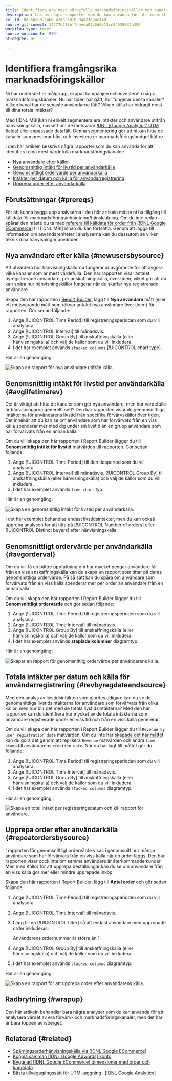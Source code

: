 ```yaml
---
title: Identifiera era mest värdefulla marknadsföringskällor och kanaler
description: Läs om några rapporter som du kan använda för att identifiera dina mest värdefulla marknadsföringskanaler.
exl-id: 8d25bc80-ea60-47db-b01b-04a23a24c14d
source-git-commit: 14777b216bf7aaeea0fb2d0513cc94539034a359
workflow-type: tm+mt
source-wordcount: '979'
ht-degree: 0%

---
```


# Identifiera framgångsrika marknadsföringskällor

Ni har undersökt er målgrupp, skapat kampanjen och investerat i några marknadsföringskanaler. Nu när tiden har gått, hur fungerar dessa kanaler? Vilken kanal har de senaste användarna fått? Vilken källa har bidragit mest till dina totala intäkter?

Med [!DNL MBI]kan ni enkelt segmentera era intäkter och användare utifrån hänvisningskälla, oavsett om de motsvarar [!DNL [Google Analytics' UTM fields]](https://support.google.com/analytics/answer/1191184?hl=en) eller anpassade datafält. Denna segmentering gör att ni kan hitta de kanaler som presterar bäst och investera er marknadsföringsbudget bättre.

I den här artikeln beskrivs några rapporter som du kan använda för att identifiera dina mest värdefulla marknadsföringskanaler:

* [Nya användare efter källor](#newusersbysource)
* [Genomsnittlig intäkt för livstid per användarkälla](#avglifetimerev)
* [Genomsnittligt ordervärde per användarkälla](#avgorderval)
* [Intäkter per datum och källa för användarregistrering](#revbyregdateandsource)
* [Upprepa order efter användarkälla](#repeatordersbysource)

## Förutsättningar {#prereqs}

För att kunna bygga upp analyserna i den här artikeln måste ni ha tillgång till källdata för marknadsföringsinhämtning/hänskjutning. Om du inte redan spårar den måste du ta med [referera till källdata för order från [!DNL Google ECommerce]](../importing-data/integrations/google-ecommerce.md) till [!DNL MBI] innan du kan fortsätta. Genom att lägga till information om användarenheter i analyserna kan du dessutom se vilken teknik dina hänvisningar använder.

## Nya användare efter källa {#newusersbysource}

Att utvärdera hur hänvisningskällorna fungerar är avgörande för att avgöra vilka kanaler som är mest värdefulla. Den här rapporten visar antalet nyregistrerade användare, per anskaffningskälla, över tiden, vilket gör att du kan spåra hur hänvisningskällor fungerar när du skaffar nya registrerade användare.

Skapa den här rapporten i [Report Builder](../../tutorials/using-visual-report-builder.md), lägg till **Nya användare** mått (eller ett motsvarande mått som räknar antalet nya användare över tiden) för rapporten. Gör sedan följande:

1. Ange [!UICONTROL Time Period] till registreringsperioden som du vill analysera.
1. Ange [!UICONTROL Interval] till månadsvis.
1. Ange [!UICONTROL Group By] till anskaffningskälla (eller hänvisningskälla) och välj de källor som du vill inkludera.
1. I det här exemplet används `stacked columns` [!UICONTROL chart type].

Här är en genomgång:

![Skapa en rapport för nya användare utifrån källa.](../../assets/New_Users_by_source.gif)

## Genomsnittlig intäkt för livstid per användarkälla {#avglifetimerev}

Det är viktigt att hitta de kanaler som ger nya användare, men hur värdefulla är hänvisningarna generellt sett? Den här rapporten visar de genomsnittliga intäkterna för användarens livstid från specifika förvärvskällor över tiden. Det innebär att du kan se om användare som har förvärvats från en viss källa spenderar mer med dig under sin livstid än en grupp användare som har förvärvats från en annan källa.

Om du vill skapa den här rapporten i Report Builder lägger du till **Genomsnittlig intäkt för livstid** mätvärden till rapporten. Gör sedan följande:

1. Ange [!UICONTROL Time Period] till den tidsperiod som du vill analysera.
1. Ange [!UICONTROL Interval] till månadsvis.
   [!UICONTROL Group By] till anskaffningskälla (eller hänvisningskälla) och välj de källor som du vill inkludera.
1. I det här exemplet används `line chart` typ.

Här är en genomgång:

![Skapa en genomsnittlig intäkt för livstid per användarkälla](../../assets/Lifetime_revenue_by_user_source.gif).

I det här exemplet behandlas endast livstidsintäkter, men du kan också upprepa analysen för att titta på [!UICONTROL Number of orders] eller [!UICONTROL Distinct buyers] efter hänvisningskälla.

## Genomsnittligt ordervärde per användarkälla {#avgorderval}

Om du vill få en bättre uppfattning om hur mycket pengar användare får från en viss anskaffningskälla kan du skapa en rapport som tittar på deras genomsnittliga ordervärde. På så sätt kan du spåra om användare som förvärvats från en viss källa spenderar mer per order än användare från en annan källa.

Om du vill skapa den här rapporten i Report Builder lägger du till **Genomsnittligt ordervärde** och gör sedan följande:

1. Ange [!UICONTROL Time Period] till registreringsperioden som du vill analysera.
1. Ange [!UICONTROL Time Interval] till månadsvis.
1. Ange [!UICONTROL Group By] till anskaffningskälla (eller hänvisningskälla) och välj de källor som du vill inkludera.
1. I det här exemplet används **staplade kolumner** diagramtyp.

Här är en genomgång:

![Skapar en rapport för genomsnittlig ordervärde per användarens källa.](../../assets/Average_order_value_by_source.gif)

## Totala intäkter per datum och källa för användarregistrering {#revbyregdateandsource}

Med den analys av livstidsintäkten som gjordes tidigare kan du se de genomsnittliga livstidsintäkterna för användare som förvärvats från olika källor, men hur blir det med de totala livstidsintäkterna? Med den här rapporten kan du identifiera hur mycket av de totala intäkterna som användare registrerade under en viss tid och från en viss källa genererar.

Om du vill skapa den här rapporten i Report Builder lägger du till `Revenue by user registration date` mätvärden. Om du inte har [skapade det här måttet](../../data-user/reports/ess-manage-data-metrics.md) kan du göra det genom att replikera `Revenue` mätvärden och ändra `time stamp` till användarens `creation date`. När du har lagt till måttet gör du följande:

1. Ange [!UICONTROL Time Period] till registreringsperioden som du vill analysera.
1. Ange [!UICONTROL Time Interval] till månadsvis.
1. Ange [!UICONTROL Group By] till anskaffningskälla (eller hänvisningskälla) och välj de källor som du vill inkludera.
1. I det här exemplet används `stacked columns` diagramtyp.

Här är en genomgång:

![Skapa en total intäkt per registreringsdatum och källrapport för användare.](../../assets/Revenue_by_user_registration_date_and_source.gif)

## Upprepa order efter användarkälla {#repeatordersbysource}

I rapporten för genomsnittligt ordervärde visas i genomsnitt hur många användare som har förvärvats från en viss källa när en order läggs. Den här rapporten visar dock inte om samma användare är återkommande kunder. Men med Källor för att upprepa beställningar kan du se om användare från en viss källa gör mer eller mindre upprepade inköp.

Skapa den här rapporten i [Report Builder](../../tutorials/using-visual-report-builder.md), lägg till **Antal order** och gör sedan följande:

1. Ange [!UICONTROL Time Period] till registreringsperioden som du vill analysera.
1. Ange [!UICONTROL Time Interval] till månadsvis.
1. Lägg till en [!UICONTROL filter] så att endast användare med upprepade order inkluderas:

   Användarens ordernummer är större än 1

1. Ange [!UICONTROL Group By] till anskaffningskälla (eller hänvisningskälla) och välj de källor som du vill inkludera.
1. I det här exemplet används `stacked columns` diagramtyp.

Här är en genomgång:

![Skapa en rapport för att upprepa order efter användarens källa.](../../assets/Repeat_orders_by_user_source.gif)


## Radbrytning {#wrapup}

Den här artikeln behandlar bara några analyser som du kan använda för att analysera värdet av era förvärv- och marknadsföringskanaler, men det här är bara toppen av isberget.

## Relaterad {#related}

* [Spårningsorderhänvisningskälla via [!DNL Google ECommerce]](../importing-data/integrations/google-ecommerce.md)
* [Koppla samman [!DNL Google Adwords] konto](../importing-data/integrations/google-adwords.md)
* [Byggnad [!DNL Google ECommerce] dimensioner med order och kunddata](../data-warehouse-mgr/bldg-google-ecomm-dim.md)
* [Bästa tillvägagångssätt för UTM-taggning i [!DNL Google Analytics]](../../best-practices/utm-tagging-google.md)
